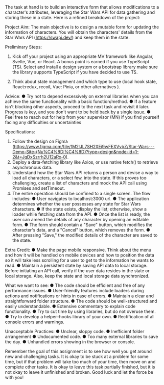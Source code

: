 The task at hand is to build an interactive form that allows modifications to a character's attributes, leveraging the Star Wars API for data gathering and storing these in a state.
Here is a refined breakdown of the project:

Project Aim:
The main objective is to design a mutable form for updating the information of characters. You will obtain the characters' details from the Star Wars API
(https://swapi.dev/) and keep them in the state.

Preliminary Steps:

1. Kick off your project using an appropriate MV framework like Angular, Svelte, Vue, or React. A bonus point is earned if you use TypeScript (TS). Select and install a design system or a bootstrap library make sure the library supports TypeScript if you have decided to use TS.

2. Think about state management and which type to use (local hook state, React:redux, recoil, Vue: Pinia, or other alternatives ).

Advice:
● Try not to depend excessively on external libraries when you can achieve the same functionality with a basic function/method.
● If a feature isn't blocking other aspects, proceed to the next task and revisit it later. Progress is key, and you don't want to be held back by a single issue.
● Feel free to reach out for help from your supervisor (MN) if you find yourself facing any difficulties or uncertainties

Specifications:

1. Follow the design on Figma
   (https://www.figma.com/file/fM2lJL7SH2XEi9wFEXVvbZ/Star-Wars---Demo-Site-(Nu%C4%8Di%C4%8D)?type=design&node-id=1-2&t=JqDxSzrrh2U12aRx-0).
2. Deploy a data-fetching library like Axios, or use native fetch() to retrieve asynchronous data.
3. Understand how the Star Wars API returns a person and devise a way to load all characters, or a select few, into the state. 
   If this proves too challenging, create a list of characters and mock the API call using Promises and setTimeout.
4. The entire operation should be confined to a single screen. The flow includes:
   ● User navigates to localhost:3000 url.
   ● The application determines whether the user possesses any state for Star Wars characters.
   ● If the state exists, display the list; otherwise, show a loader while fetching data from the API.
   ● Once the list is ready, the user can amend the details of any character by opening an editable form.
   ● The form should contain a "Save" button, which modifies the character's data, and a "Cancel" button, which removes the form.
   ● After pressing "Save," the modified details of the character are saved to the state.

Extra Credit:
● Make the page mobile responsive. Think about the menu and how it will be handled on mobile devices and how to position the data so it will take less scrolling for a user to get to the information he wants to read.
● Maintain a persistent state by saving API data to local storage. Before initiating an API call, verify if the user data resides in the state or local storage. Also, keep the state and local storage data synchronized.

What we want to see:
● The code should be efficient and free of any performance issues.
● User-friendly features include loaders during actions and notifications or hints in case of errors.
● Maintain a clear and straightforward folder structure.
● The code should be well-structured and easily understandable.
● Extensive commentary to explain code functionality.
● Try to cut time by using libraries, but do not overuse them.
● Try to develop a helper–hooks library of your own.
● Rectification of all console errors and warnings.

Unacceptable Practices:
● Unclear, sloppy code.
● Inefficient folder arrangement
● Undocumented code.
● Too many external libraries to save the day.
● Unhandled errors showing in the browser or console.

Remember the goal of this assignment is to see how well you get around new and challenging tasks. It is okay to be stuck at a problem for some time, but if that problem will take too much of your time, then move on and complete other tasks. It is okay to leave this task partially finished, but it is not okay to leave it unfinished and broken. Good luck and let the force be with you!